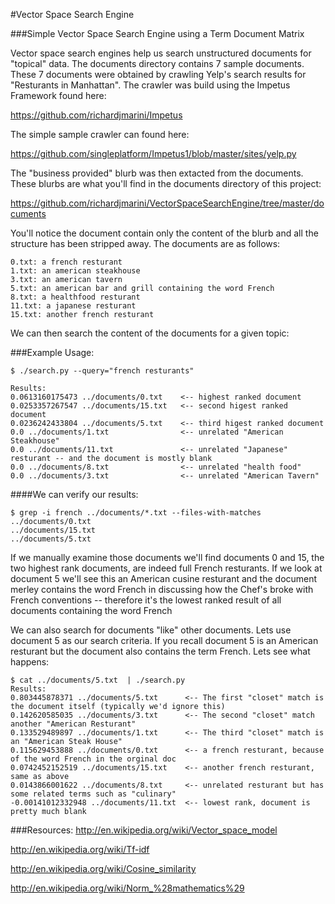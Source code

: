 #Vector Space Search Engine 

###Simple Vector Space Search Engine using a Term Document Matrix

Vector space search engines help us search unstructured documents for "topical" data. The documents directory contains 7 sample documents.  These 7 documents were obtained by crawling Yelp's search results for "Resturants in Manhattan".  The crawler was build using the Impetus Framework found here:

https://github.com/richardjmarini/Impetus 

The simple sample crawler can found here: 

https://github.com/singleplatform/Impetus1/blob/master/sites/yelp.py  

The "business provided" blurb was then extacted from the documents.  These blurbs are what you'll find in the documents directory of this project:

https://github.com/richardjmarini/VectorSpaceSearchEngine/tree/master/documents

You'll notice the document contain only the content of the blurb and all the structure has been stripped away.  The documents are as follows:
```
0.txt: a french resturant
1.txt: an american steakhouse
3.txt: an american tavern
5.txt: an american bar and grill containing the word French
8.txt: a healthfood resturant
11.txt: a japanese resturant
15.txt: another french resturant
```

We can then search the content of the documents for a given topic:

###Example Usage:
```
$ ./search.py --query="french resturants"

Results:
0.0613160175473 ../documents/0.txt    <-- highest ranked document
0.0253357267547 ../documents/15.txt   <-- second higest ranked document
0.0236242433804 ../documents/5.txt    <-- third higest ranked document
0.0 ../documents/1.txt                <-- unrelated "American Steakhouse"
0.0 ../documents/11.txt               <-- unrelated "Japanese" resturant -- and the document is mostly blank 
0.0 ../documents/8.txt                <-- unrelated "health food"
0.0 ../documents/3.txt                <-- unrelated "American Tavern"
```

####We can verify our results:
```
$ grep -i french ../documents/*.txt --files-with-matches
../documents/0.txt
../documents/15.txt
../documents/5.txt

```

If we manually examine those documents we'll find documents 0 and 15, the two highest rank documents, are indeed full French resturants.  If we look at document 5 we'll see this an American cusine resturant and the document merley contains the word French in discussing how the Chef's broke with French conventions -- therefore it's the lowest ranked result of all documents containing the word French


We can also search for documents "like" other documents. Lets use document 5 as our search criteria. If you recall document 5 is an American resturant but the document also contains the term French.  Lets see what happens: 
```
$ cat ../documents/5.txt  | ./search.py 
Results:
0.803445878371 ../documents/5.txt      <-- The first "closet" match is the document itself (typically we'd ignore this)
0.142620585035 ../documents/3.txt      <-- The second "closet" match another "American Resturant"
0.133529489897 ../documents/1.txt      <-- The third "closet" match is an "American Steak House"
0.115629453888 ../documents/0.txt      <-- a french resturant, because of the word French in the orginal doc 
0.0742452152519 ../documents/15.txt    <-- another french resturant, same as above
0.0143866001622 ../documents/8.txt     <-- unrelated resturant but has some related terms such as "culinary"
-0.00141012332948 ../documents/11.txt  <-- lowest rank, document is pretty much blank
```

###Resources:
http://en.wikipedia.org/wiki/Vector_space_model

http://en.wikipedia.org/wiki/Tf-idf

http://en.wikipedia.org/wiki/Cosine_similarity

http://en.wikipedia.org/wiki/Norm_%28mathematics%29



